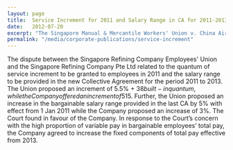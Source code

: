 ```yaml
---
layout: page
title:  Service Increment for 2011 and Salary Range in CA for 2011-2013"
date:   2012-07-20
excerpt: "The Singapore Manual & Mercantile Workers' Union v. China Airlines Limited: The Court rhas been adjourned to a date to be fixed."
permalink: "/media/corporate-publications/service-increment"
---
```


The dispute between the Singapore Refining Company Employees' Union and the Singapore Refining Company Pte Ltd related to the quantum of service increment to be granted to employees in 2011 and the salary range to be provided in the new Collective Agreement for the period 2011 to 2013. The Union proposed an increment of 5.5% + $38 built-in quantum, while the Company offered an increment of 5% +$15. Further, the Union proposed an increase in the bargainable salary range provided in the last CA by 5% with effect from 1 Jan 2011 while the Company proposed an increase of 3%. The Court found in favour of the Company. In response to the Court’s concern with the high proportion of variable pay in bargainable employees’ total pay, the Company agreed to increase the fixed components of total pay effective from 2013.